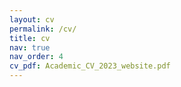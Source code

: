 ```yaml
---
layout: cv
permalink: /cv/
title: cv
nav: true
nav_order: 4
cv_pdf: Academic_CV_2023_website.pdf
---
```

